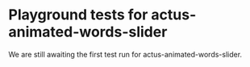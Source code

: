 # Playground tests for actus-animated-words-slider
We are still awaiting the first test run for actus-animated-words-slider.
